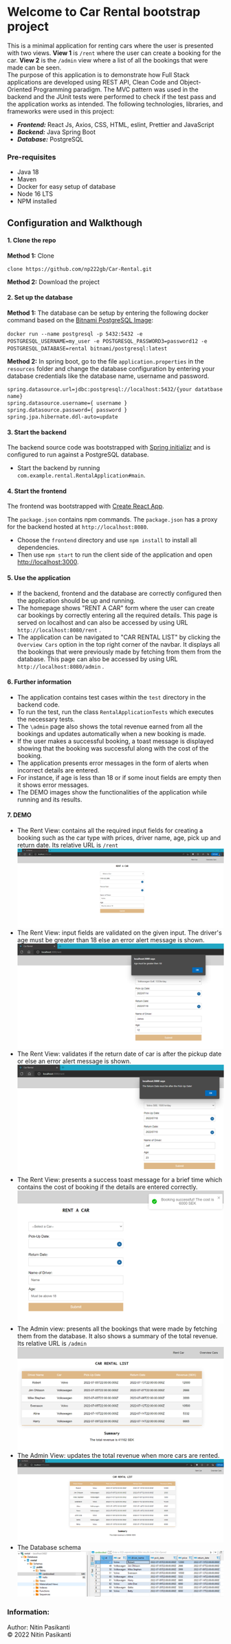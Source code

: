 # Welcome to Car Rental bootstrap project

This is a minimal application for renting cars where the user is presented with two views. **View 1** is `/rent` where the user can create a booking for the car. **View 2** is the `/admin` view where a list of all the bookings that were made can be seen. <br/>
The purpose of this application is to demonstrate how Full Stack applications are developed using REST API, Clean Code and Object-Oriented Programming paradigm. The MVC pattern was used in the backend and the JUnit tests were performed to check if the test pass and the application works as intended. The following technologies, libraries, and frameworks were used in this project:
* **_Frontend:_** React Js, Axios, CSS, HTML, eslint, Prettier and JavaScript
* **_Backend:_** Java Spring Boot 
* **_Database:_** PostgreSQL

### Pre-requisites ### 
* Java 18
* Maven 
* Docker for easy setup of database
* Node 16 LTS 
* NPM installed 

## Configuration and Walkthough

#### 1. Clone the repo

**Method 1:** Clone 
~~~
clone https://github.com/np222gb/Car-Rental.git
~~~
**Method 2:** Download the project 


#### 2. Set up the database
**Method 1:** The database can be setup by entering the following docker command based on the [Bitnami PostgreSQL Image](https://hub.docker.com/r/bitnami/postgresql/):

`docker run --name postgresql -p 5432:5432 -e POSTGRESQL_USERNAME=my_user -e POSTGRESQL_PASSWORD3=password12 -e POSTGRESQL_DATABASE=rental bitnami/postgresql:latest`

**Method 2:** In spring boot, go to the file `application.properties` in the `resources` folder and change the database configuration by entering your database credentials like the database name, username and password.
```` 
spring.datasource.url=jdbc:postgresql://localhost:5432/{your datatbase name}
spring.datasource.username={ username }
spring.datasource.password={ password }
spring.jpa.hibernate.ddl-auto=update
````

#### 3. Start the backend 
The backend source code was bootstrapped with [Spring initializr](https://start.spring.io/) and is configured to run against a PostgreSQL database. 

* Start the backend by running  `com.example.rental.RentalApplication#main`.


#### 4. Start the frontend
The frontend was bootstrapped with [Create React App](https://github.com/facebook/create-react-app).

The `package.json` contains npm commands. The `package.json` has a proxy for the backend hosted at `http://localhost:8080`.

* Choose the `frontend` directory and use `npm install`  to install all dependencies.
* Then use `npm start` to run the client side of the application and open [http://localhost:3000](http://localhost:3000).

#### 5. Use the application
- If the backend, frontend and the database are correctly configured then the application should be up and running.
- The homepage shows "RENT A CAR" form where the user can create car bookings by correctly entering all the required details. This page is served on localhost and can also be accessed by using URL `http://localhost:8080/rent` .
- The application can be navigated to "CAR RENTAL LIST" by clicking the `Overview Cars` option in the top right corner of the navbar. It displays all the bookings that were previously made by fetching from them from the database. This page can also be accessed by using URL `http://localhost:8080/admin` . 

#### 6. Further information
 * The application contains test cases within the `test` directory in the backend code. 
 * To run the test, run the class `RentalApplicationTests`  which executes the necessary tests.
 * The `\admin` page also shows the total revenue earned from all the bookings and updates automatically when a new booking is made.
 * If the user makes a successful booking, a toast message is displayed showing that the booking was successful along with the cost of the booking. 
 * The application presents error messages in the form of alerts when incorrect details are entered. 
 * For instance, if age is less than 18 or if some inout fields are empty then it shows error messages.
 * The DEMO images show the functionalities of the application while running and its results. 

#### 7. DEMO
* The Rent View: contains all the required input fields for creating a booking such as the car type with prices, driver name, age, pick up and return date. Its relative URL is `/rent` 
  ![](frontend/src/images/rentCar.png) 
* The Rent View: input fields are validated on the given input. The driver's age must be greater than 18 else an error alert message is shown.
  ![](frontend/src/images/rentCar_ageError.png) 
* The Rent View: validates if the return date of car is after the pickup date or else an error alert message is shown.
  ![](frontend/src/images/rentCar_dateError.png) 
* The Rent View: presents a success toast message for a brief time which contains the cost of booking if the details are entered correctly. 
  ![](frontend/src/images/rentCar_BookingSuccessful.png) 
* The Admin view: presents all the bookings that were made by fetching them from the database. It also shows a summary of the total revenue. Its relative URL is `/admin`
  ![](frontend/src/images/overviewCars.png) 
* The Admin View: updates the total revenue when more cars are rented.
  ![](frontend/src/images/overviewCars_updated.png) 
* The Database schema 
  ![](frontend/src/images/sql.png) 

### Information:
Author: Nitin Pasikanti <br>
&copy; 2022 Nitin Pasikanti